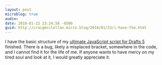 ```yaml
---
layout: post
microblog: true
audio: 
date: 2018-01-22 23:24:58 -0500
guid: http://craigmcclellan.micro.blog/2018/01/23/i-have-the.html
---
```

I have the basic structure of my [ultimate JavaScript script for Drafts 5](https://github.com/craigwmcclellan/Public-Drafts-Scripts/tree/master/Airtable%20Notes) finished. There is a bug, likely a misplaced bracket, somewhere in the code, and I cannot find it for the life of me. If anyone wants to have mercy on my tired soul and look at it, I would greatly appreciate it.
